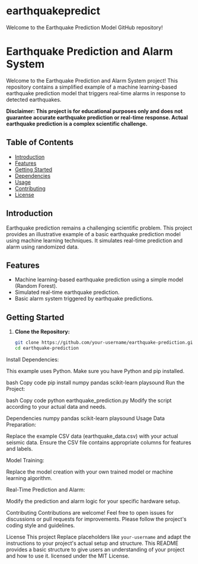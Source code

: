 # earthquakepredict
Welcome to the Earthquake Prediction Model GitHub repository!
# Earthquake Prediction and Alarm System

Welcome to the Earthquake Prediction and Alarm System project! This repository contains a simplified example of a machine learning-based earthquake prediction model that triggers real-time alarms in response to detected earthquakes.

**Disclaimer: This project is for educational purposes only and does not guarantee accurate earthquake prediction or real-time response. Actual earthquake prediction is a complex scientific challenge.**

## Table of Contents

- [Introduction](#introduction)
- [Features](#features)
- [Getting Started](#getting-started)
- [Dependencies](#dependencies)
- [Usage](#usage)
- [Contributing](#contributing)
- [License](#license)

## Introduction

Earthquake prediction remains a challenging scientific problem. This project provides an illustrative example of a basic earthquake prediction model using machine learning techniques. It simulates real-time prediction and alarm using randomized data.

## Features

- Machine learning-based earthquake prediction using a simple model (Random Forest).
- Simulated real-time earthquake prediction.
- Basic alarm system triggered by earthquake predictions.

## Getting Started

1. **Clone the Repository:**

   ```bash
   git clone https://github.com/your-username/earthquake-prediction.git
   cd earthquake-prediction

Install Dependencies:

This example uses Python. Make sure you have Python and pip installed.

bash
Copy code
pip install numpy pandas scikit-learn playsound
Run the Project:

bash
Copy code
python earthquake_prediction.py
Modify the script according to your actual data and needs.

Dependencies
numpy
pandas
scikit-learn
playsound
Usage
Data Preparation:

Replace the example CSV data (earthquake_data.csv) with your actual seismic data. Ensure the CSV file contains appropriate columns for features and labels.

Model Training:

Replace the model creation with your own trained model or machine learning algorithm.

Real-Time Prediction and Alarm:

Modify the prediction and alarm logic for your specific hardware setup.

Contributing
Contributions are welcome! Feel free to open issues for discussions or pull requests for improvements. Please follow the project's coding style and guidelines.

License
This project 
Replace placeholders like `your-username` and adapt the instructions to your project's actual setup and structure. This README provides a basic structure to give users an understanding of your project and how to use it.
 licensed under the MIT License.

